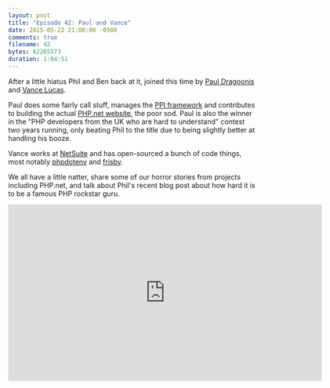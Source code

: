 ```yaml
---
layout: post
title: "Episode 42: Paul and Vance"
date: 2015-05-22 21:00:00 -0500
comments: true
filename: 42
bytes: 62265573
duration: 1:04:51
---
```


After a little hiatus Phil and Ben back at it, joined this time by [Paul Dragoonis](https://twitter.com/dr4goonis) and [Vance Lucas](https://twitter.com/vlucas).

Paul does some fairly call stuff, manages the [PPI framework](http://www.ppi.io/) and contributes to building the actual [PHP.net website](http://php.net/), the poor sod. Paul is also the winner in the "PHP developers from the UK who are hard to understand" contest two years running, only beating Phil to the title due to being slightly better at handling his booze.

Vance works at [NetSuite](http://www.netsuite.org/) and has open-sourced a bunch of code things, most notably [phpdotenv](https://github.com/vlucas/phpdotenv) and [frisby](https://github.com/vlucas/frisby).

We all have a little natter, share some of our horror stories from projects including PHP.net, and talk about Phil's recent blog post about how hard it is to be a famous PHP rockstar guru.

<iframe width="640" height="360" src="https://www.youtube.com/embed/tXfOQdYwADA" frameborder="0" allowfullscreen></iframe>
